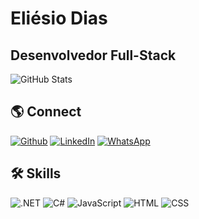 # Eliésio Dias

## Desenvolvedor Full-Stack

![GitHub Stats](https://github-readme-stats.vercel.app/api?username=develidias&theme=midnight-purple&show_icons=true)

## 🌎 Connect

[![Github](https://img.shields.io/badge/Github-000?style=for-the-badge&logo=github&logoColor=6100ab)](https://github.com/develidias)
[![LinkedIn](https://img.shields.io/badge/LinkedIn-000?style=for-the-badge&logo=linkedin&logoColor=6100ab)](https://www.linkedin.com/in/eliésio-dias/)
[![WhatsApp](https://img.shields.io/badge/WhatsApp-000?style=for-the-badge&logo=whatsapp&logoColor=6100ab)](https://api.whatsapp.com/send?phone=5516997814592)
## 🛠 Skills

![.NET](https://img.shields.io/badge/.NET-000?style=for-the-badge&logo=dotnet)
![C#](https://img.shields.io/badge/C%23-000000?style=for-the-badge&logo=c-sharp&logoColor=purple)
![JavaScript](https://img.shields.io/badge/JavaScript-000?style=for-the-badge&logo=javascript)
![HTML](https://img.shields.io/badge/HTML5-000?style=for-the-badge&logo=html5)
![CSS](https://img.shields.io/badge/CSS3-000?style=for-the-badge&logo=css3&logoColor=264CE4)
